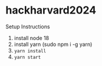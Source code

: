 # hackharvard2024

Setup Instructions

1. install node 18
2. install yarn (sudo npm i -g yarn)
3. `yarn install`
4. `yarn start`